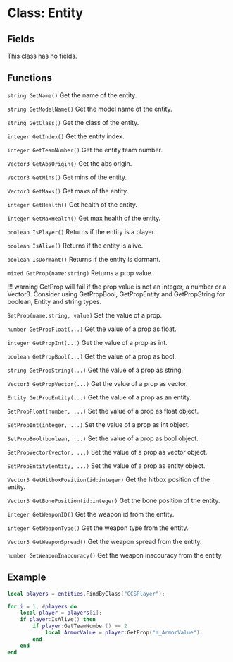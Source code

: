 # Class: Entity

## Fields
This class has no fields.

## Functions
```string GetName()``` Get the name of the entity.

```string GetModelName()``` Get the model name of the entity.

```string GetClass()``` Get the class of the entity.

```integer GetIndex()``` Get the entity index.

```integer GetTeamNumber()``` Get the entity team number.

```Vector3 GetAbsOrigin()``` Get the abs origin.

```Vector3 GetMins()``` Get mins of the entity.

```Vector3 GetMaxs()``` Get maxs of the entity.

```integer GetHealth()``` Get health of the entity.

```integer GetMaxHealth()``` Get max health of the entity.

```boolean IsPlayer()``` Returns if the entity is a player.

```boolean IsAlive()``` Returns if the entity is alive.

```boolean IsDormant()``` Returns if the entity is dormant.

```mixed GetProp(name:string)``` Returns a prop value.

!!! warning
	GetProp will fail if the prop value is not an integer, a number or a Vector3.
	Consider using GetPropBool, GetPropEntity and GetPropString for boolean, Entity and
	string types.

```SetProp(name:string, value)``` Set the value of a prop.

```number GetPropFloat(...)``` Get the value of a prop as float.

```integer GetPropInt(...)``` Get the value of a prop as int.

```boolean GetPropBool(...)``` Get the value of a prop as bool.

```string GetPropString(...)``` Get the value of a prop as string.

```Vector3 GetPropVector(...)``` Get the value of a prop as vector.

```Entity GetPropEntity(...)``` Get the value of a prop as an entity.

```SetPropFloat(number, ...)``` Set the value of a prop as float object.

```SetPropInt(integer, ...)``` Set the value of a prop as int object.

```SetPropBool(boolean, ...)``` Set the value of a prop as bool object.

```SetPropVector(vector, ...)``` Set the value of a prop as vector object.

```SetPropEntity(entity, ...)``` Set the value of a prop as entity object.

```Vector3 GetHitboxPosition(id:integer)``` Get the hitbox position of the entity.

```Vector3 GetBonePosition(id:integer)``` Get the bone position of the entity.

```integer GetWeaponID()``` Get the weapon id from the entity.

```integer GetWeaponType()``` Get the weapon type from the entity.

```Vector3 GetWeaponSpread()``` Get the weapon spread from the entity.

```number GetWeaponInaccuracy()``` Get the weapon inaccuracy from the entity.

## Example
```lua
local players = entities.FindByClass("CCSPlayer");

for i = 1, #players do
	local player = players[i];
	if player:IsAlive() then
		if player:GetTeamNumber() == 2
			local ArmorValue = player:GetProp("m_ArmorValue");
		end
	end
end
```
